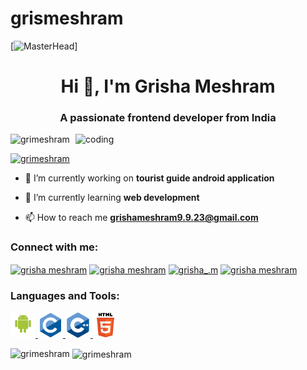 # grismeshram
[![MasterHead](https://thumbs.dreamstime.com/b/retro-web-header-banner-green-12542775.jpg)]
<h1 align="center">Hi 👋, I'm Grisha Meshram</h1>
<h3 align="center">A passionate frontend developer from India</h3>
<img align="right" alt="coding" width="400" src="https://i.pinimg.com/originals/5b/97/58/5b9758b7ec975fc117760a5719d98c1d.gif">

<p align="left"> <img src="https://komarev.com/ghpvc/?username=grimeshram&label=Profile%20views&color=0e75b6&style=flat" alt="grimeshram" /> </p>

<p align="left"> <a href="https://github.com/ryo-ma/github-profile-trophy"><img src="https://github-profile-trophy.vercel.app/?username=grimeshram" alt="grimeshram" /></a> </p>

- 🔭 I’m currently working on **tourist guide android application**

- 🌱 I’m currently learning **web development**

- 📫 How to reach me **grishameshram9.9.23@gmail.com**

<h3 align="left">Connect with me:</h3>
<p align="left">
<a href="https://linkedin.com/in/grisha meshram" target="blank"><img align="center" src="https://raw.githubusercontent.com/rahuldkjain/github-profile-readme-generator/master/src/images/icons/Social/linked-in-alt.svg" alt="grisha meshram" height="30" width="40" /></a>
<a href="https://fb.com/grisha meshram" target="blank"><img align="center" src="https://raw.githubusercontent.com/rahuldkjain/github-profile-readme-generator/master/src/images/icons/Social/facebook.svg" alt="grisha meshram" height="30" width="40" /></a>
<a href="https://instagram.com/grisha_.m" target="blank"><img align="center" src="https://raw.githubusercontent.com/rahuldkjain/github-profile-readme-generator/master/src/images/icons/Social/instagram.svg" alt="grisha_.m" height="30" width="40" /></a>
<a href="https://medium.com/grisha meshram" target="blank"><img align="center" src="https://raw.githubusercontent.com/rahuldkjain/github-profile-readme-generator/master/src/images/icons/Social/medium.svg" alt="grisha meshram" height="30" width="40" /></a>
</p>

<h3 align="left">Languages and Tools:</h3>
<p align="left"> <a href="https://developer.android.com" target="_blank" rel="noreferrer"> <img src="https://raw.githubusercontent.com/devicons/devicon/master/icons/android/android-original-wordmark.svg" alt="android" width="40" height="40"/> </a> <a href="https://www.cprogramming.com/" target="_blank" rel="noreferrer"> <img src="https://raw.githubusercontent.com/devicons/devicon/master/icons/c/c-original.svg" alt="c" width="40" height="40"/> </a> <a href="https://www.w3schools.com/cpp/" target="_blank" rel="noreferrer"> <img src="https://raw.githubusercontent.com/devicons/devicon/master/icons/cplusplus/cplusplus-original.svg" alt="cplusplus" width="40" height="40"/> </a> <a href="https://www.w3.org/html/" target="_blank" rel="noreferrer"> <img src="https://raw.githubusercontent.com/devicons/devicon/master/icons/html5/html5-original-wordmark.svg" alt="html5" width="40" height="40"/> </a> </p>

<p><img align="left" src="https://github-readme-stats.vercel.app/api/top-langs?username=grimeshram&show_icons=true&locale=en&layout=compact" alt="grimeshram" /></p>

<p>&nbsp;<img align="center" src="https://github-readme-stats.vercel.app/api?username=grimeshram&show_icons=true&locale=en" alt="grimeshram" /></p>
